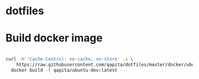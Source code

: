 # dotfiles

# Build docker image

```bash

curl -H 'Cache-Control: no-cache, no-store' -s \
    https://raw.githubusercontent.com/qapita/dotfiles/master/docker/ubuntu.dockerfile | \
  docker build -t qapita/ubuntu-dev:latest -
  

```